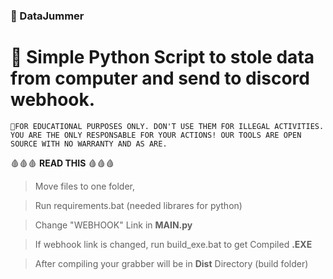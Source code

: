 ### 🎯 DataJummer
# 🧩 Simple Python Script to stole data from computer and send to discord webhook.

`🎷FOR EDUCATIONAL PURPOSES ONLY. DON'T USE THEM FOR ILLEGAL ACTIVITIES. YOU ARE THE ONLY RESPONSABLE FOR YOUR ACTIONS! OUR TOOLS ARE OPEN SOURCE WITH NO WARRANTY AND AS ARE.`

🩸🩸🩸 **READ THIS** 🩸🩸🩸
> Move files to one folder,

> Run requirements.bat (needed librares for python)

> Change "WEBHOOK" Link in **MAIN.py**

> If webhook link is changed, run build_exe.bat to get Compiled **.EXE**

> After compiling your grabber will be in **Dist** Directory (build folder)

> 

